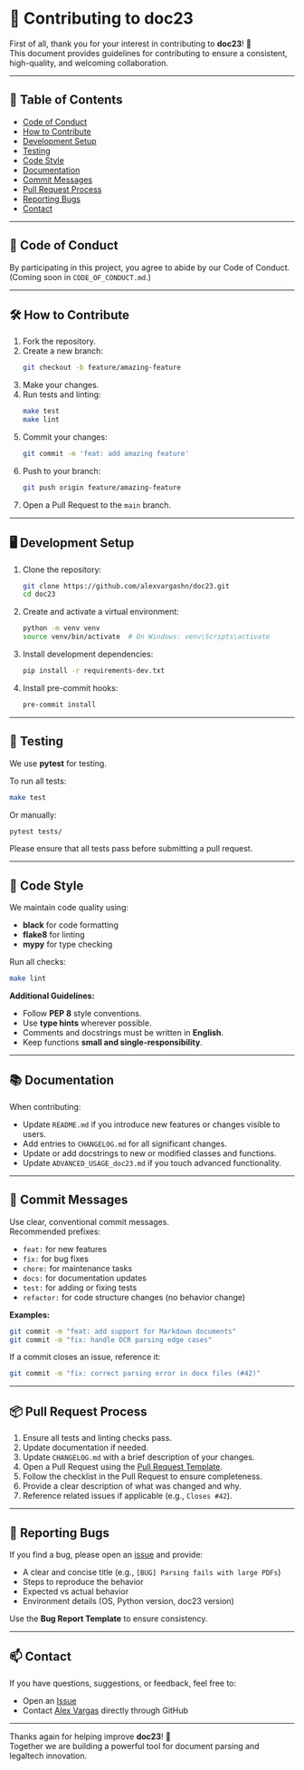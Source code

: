# 🤝 Contributing to doc23

First of all, thank you for your interest in contributing to **doc23**! 🚀  
This document provides guidelines for contributing to ensure a consistent, high-quality, and welcoming collaboration.

---

## 📑 Table of Contents
- [Code of Conduct](#code-of-conduct)
- [How to Contribute](#how-to-contribute)
- [Development Setup](#development-setup)
- [Testing](#testing)
- [Code Style](#code-style)
- [Documentation](#documentation)
- [Commit Messages](#commit-messages)
- [Pull Request Process](#pull-request-process)
- [Reporting Bugs](#reporting-bugs)
- [Contact](#contact)

---

## 🧭 Code of Conduct

By participating in this project, you agree to abide by our Code of Conduct.  
(Coming soon in `CODE_OF_CONDUCT.md`.)

---

## 🛠 How to Contribute

1. Fork the repository.
2. Create a new branch:
   ```bash
   git checkout -b feature/amazing-feature
   ```
3. Make your changes.
4. Run tests and linting:
   ```bash
   make test
   make lint
   ```
5. Commit your changes:
   ```bash
   git commit -m 'feat: add amazing feature'
   ```
6. Push to your branch:
   ```bash
   git push origin feature/amazing-feature
   ```
7. Open a Pull Request to the `main` branch.

---

## 🖥️ Development Setup

1. Clone the repository:
   ```bash
   git clone https://github.com/alexvargashn/doc23.git
   cd doc23
   ```

2. Create and activate a virtual environment:
   ```bash
   python -m venv venv
   source venv/bin/activate  # On Windows: venv\Scripts\activate
   ```

3. Install development dependencies:
   ```bash
   pip install -r requirements-dev.txt
   ```

4. Install pre-commit hooks:
   ```bash
   pre-commit install
   ```

---

## 🧪 Testing

We use **pytest** for testing.

To run all tests:
```bash
make test
```
Or manually:
```bash
pytest tests/
```

Please ensure that all tests pass before submitting a pull request.

---

## 🧹 Code Style

We maintain code quality using:
- **black** for code formatting
- **flake8** for linting
- **mypy** for type checking

Run all checks:
```bash
make lint
```

**Additional Guidelines:**
- Follow **PEP 8** style conventions.
- Use **type hints** wherever possible.
- Comments and docstrings must be written in **English**.
- Keep functions **small and single-responsibility**.

---

## 📚 Documentation

When contributing:
- Update `README.md` if you introduce new features or changes visible to users.
- Add entries to `CHANGELOG.md` for all significant changes.
- Update or add docstrings to new or modified classes and functions.
- Update `ADVANCED_USAGE_doc23.md` if you touch advanced functionality.

---

## 📝 Commit Messages

Use clear, conventional commit messages.  
Recommended prefixes:
- `feat:` for new features
- `fix:` for bug fixes
- `chore:` for maintenance tasks
- `docs:` for documentation updates
- `test:` for adding or fixing tests
- `refactor:` for code structure changes (no behavior change)

**Examples:**
```bash
git commit -m "feat: add support for Markdown documents"
git commit -m "fix: handle OCR parsing edge cases"
```

If a commit closes an issue, reference it:
```bash
git commit -m "fix: correct parsing error in docx files (#42)"
```

---

## 📦 Pull Request Process

1. Ensure all tests and linting checks pass.
2. Update documentation if needed.
3. Update `CHANGELOG.md` with a brief description of your changes.
4. Open a Pull Request using the [Pull Request Template](.github/PULL_REQUEST_TEMPLATE/pull_request_template.md).
5. Follow the checklist in the Pull Request to ensure completeness.
6. Provide a clear description of what was changed and why.
7. Reference related issues if applicable (e.g., `Closes #42`).

---

## 🐛 Reporting Bugs

If you find a bug, please open an [issue](https://github.com/alexvargashn/doc23/issues/new?assignees=&labels=bug&template=bug_report.md) and provide:
- A clear and concise title (e.g., `[BUG] Parsing fails with large PDFs`)
- Steps to reproduce the behavior
- Expected vs actual behavior
- Environment details (OS, Python version, doc23 version)

Use the **Bug Report Template** to ensure consistency.

---

## 📫 Contact

If you have questions, suggestions, or feedback, feel free to:
- Open an [Issue](https://github.com/alexvargashn/doc23/issues)
- Contact [Alex Vargas](https://github.com/alexvargashn) directly through GitHub

---

Thanks again for helping improve **doc23**! 🙌  
Together we are building a powerful tool for document parsing and legaltech innovation.
